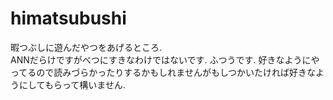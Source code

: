 # himatsubushi
暇つぶしに遊んだやつをあげるところ.  
ANNだらけですがべつにすきなわけではないです. ふつうです.
好きなようにやってるので読みづらかったりするかもしれませんがもしつかいたければ好きなようにしてもらって構いません.
